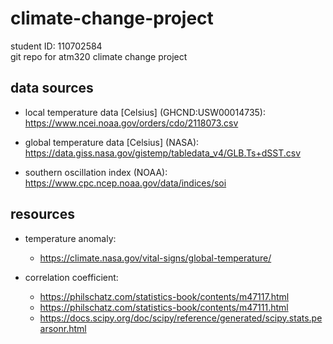 # climate-change-project
student ID: 110702584 \
git repo for atm320 climate change project

## data sources
* local temperature data [Celsius] (GHCND:USW00014735):
https://www.ncei.noaa.gov/orders/cdo/2118073.csv

* global temperature data [Celsius] (NASA):
https://data.giss.nasa.gov/gistemp/tabledata_v4/GLB.Ts+dSST.csv

* southern oscillation index (NOAA):
https://www.cpc.ncep.noaa.gov/data/indices/soi

## resources
* temperature anomaly:
	* https://climate.nasa.gov/vital-signs/global-temperature/

* correlation coefficient:
	* https://philschatz.com/statistics-book/contents/m47117.html
	* https://philschatz.com/statistics-book/contents/m47111.html
	* https://docs.scipy.org/doc/scipy/reference/generated/scipy.stats.pearsonr.html
